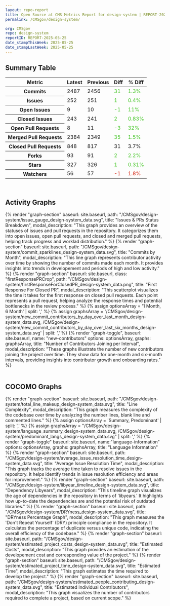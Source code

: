 ```yaml
---
layout: repo-report
title: Open Source at CMS Metrics Report for design-system | REPORT-2025-05-25
permalink: /CMSgov/design-system/

org: CMSgov
repo: design-system
reportID: REPORT-2025-05-25
date_stampThisWeek: 2025-05-25
date_stampLastWeek: 2025-05-25
---
```

<div class="summary-table">
  <table class="usa-table usa-table--borderless">
    <h2> Summary Table </h2>
    <thead>
      <tr>
        <th scope="col">Metric</th>
        <th scope="col">Latest</th>
        <th scope="col">Previous</th>
        <th scope="col">Diff</th>
        <th scope="col">% Diff</th>
      </tr>
    </thead>
    <tbody>
      <tr>
        <th scope="row">Commits</th>
        <td>2487</td>
        <td>2456</td>
        <td style="color: #45c527" >31</td>
        <td style="color: #45c527" >1.3%</td>
      </tr>
      <tr>
        <th scope="row">Issues</th>
        <td>252</td>
        <td>251</td>
        <td style="color: #45c527" >1</td>
        <td style="color: #45c527" >0.4%</td>
      </tr>
      <tr>
        <th scope="row">Open Issues</th>
        <td>9</td>
        <td>10</td>
        <td style="color: #45c527" >-1</td>
        <td style="color: #45c527" >11%</td>
      </tr>
      <tr>
        <th scope="row">Closed Issues</th>
        <td>243</td>
        <td>241</td>
        <td style="color: #45c527" >2</td>
        <td style="color: #45c527" >0.83%</td>
      </tr>
      <tr>
        <th scope="row">Open Pull Requests</th>
        <td>8</td>
        <td>11</td>
        <td style="color: #45c527" >-3</td>
        <td style="color: #45c527" >32%</td>
      </tr>
      <tr>
        <th scope="row">Merged Pull Requests</th>
        <td>2384</td>
        <td>2349</td>
        <td style="color: #45c527" >35</td>
        <td style="color: #45c527" >1.5%</td>
      </tr>
      <tr>
        <th scope="row">Closed Pull Requests</th>
        <td>848</td>
        <td>817</td>
        <td style="" >31</td>
        <td style="" >3.7%</td>
      </tr>
      <tr>
        <th scope="row">Forks</th>
        <td>93</td>
        <td>91</td>
        <td style="color: #45c527" >2</td>
        <td style="color: #45c527" >2.2%</td>
      </tr>
      <tr>
        <th scope="row">Stars</th>
        <td>327</td>
        <td>326</td>
        <td style="color: #45c527" >1</td>
        <td style="color: #45c527" >0.31%</td>
      </tr>
      <tr>
        <th scope="row">Watchers</th>
        <td>56</td>
        <td>57</td>
        <td style="color: #d31c08" >-1</td>
        <td style="color: #d31c08" >1.8%</td>
      </tr>
    </tbody>
  </table>
</div>
<div class="graph-section">
  <br>
  <h2 class="graph-section-title">Activity Graphs</h2>
  <div class="all-graphs">
    <!--- Issues/PRs Status Breakdown Graph -->
    {% render "graph-section"  baseurl: site.baseurl, path: "/CMSgov/design-system/issue_gauge_design-system_data.svg", title: "Issues & PRs Status Breakdown", modal_description: "This graph provides an overview of the statuses of issues and pull requests in the repository. It categorizes them into open issues, open pull requests, and closed and merged pull requests, helping track progress and worklad distribution." %}
    <!--- Contributor Activity Line Graph -->
    {% render "graph-section" baseurl: site.baseurl, path: "/CMSgov/design-system/commit_sparklines_design-system_data.svg", title: "Commits by Month", modal_description: "This line graph represents contributor activity over time by showing the number of commits made each month. It provides insights into trends in developement and periods of high and low activity." %}
    <!--- First Response For Closed PR Scatterplot -->
    {% render "graph-section" baseurl: site.baseurl, class: "firstResponsePRCrop", path: "/CMSgov/design-system/firstResponseForClosedPR_design-system_data.png", title: "First Response For Closed PR", modal_description: "This scatterplot visualizes the time it takes for the first response on closed pull requests. Each point represents a pull request, helping analyze the response times and potential bottlenecks in the review process." %}
    <!--- New Commit Contributors by Day over Last Month and Last 6 Months -->
      {% assign optionsArray = '1 Month, 6 Month' | split: ',' %}
      {% assign graphsArray = '/CMSgov/design-system/new_commit_contributors_by_day_over_last_month_design-system_data.svg, /CMSgov/design-system/new_commit_contributors_by_day_over_last_six_months_design-system_data.svg' | split: ',' %}
      {% render "graph-toggle", baseurl: site.baseurl, name: "new-contributors" options: optionsArray, graphs: graphsArray, title: "Number of Contributors Joining per Interval", modal_description: "These graphs illustrate the number of new contributors joining the project over time. They show data for one-month and six-month intervals, providing insights into contributor growth and onboarding rates." %}
  </div>
</div>

<div class="graph-section">
  <br>
  <h2 class="graph-section-title">COCOMO Graphs</h2>
  <div class="all-graphs">
    <!--- Line Complexity Graphs -->
    {% render "graph-section" baseurl: site.baseurl, path: "/CMSgov/design-system/total_line_makeup_design-system_data.svg", title: "Line Complexity", modal_description: "This graph measures the complexity of the codebase over time by analyzing the number lines, blank line and commented lines." %}
    <!-- Languages Graphs - Summary + Predominant -->
    {% assign optionsArray = 'Summary, Predominant' | split: ',' %}
    {% assign graphsArray = "/CMSgov/design-system/language_summary_design-system_data.svg, /CMSgov/design-system/predominant_langs_design-system_data.svg" | split: ',' %}
    {% render "graph-toggle" baseurl: site.baseurl, name:"language-information" options: optionsArray, graphs: graphsArray, title: "Language Information" %}
    <!-- Average Issue Resolution Time -->
    {% render "graph-section" baseurl: site.baseurl, path: "/CMSgov/design-system/average_issue_resolution_time_design-system_data.svg", title: "Average Issue Resolution Time", modal_description: "This graph tracks the average time taken to resolve issues in the repository. It helps identify trends in issue resolution efficiency and areas for improvement." %}
    <!-- Libyear Timeline Graph -->
    {% render "graph-section" baseurl: site.baseurl, path: "/CMSgov/design-system/libyear_timeline_design-system_data.svg", title: "Dependency Libyears", modal_description: "This timeline graph visualizes the age of dependencies in the repository in terms of 'libyears.' It highlights how up-to-date the dependencies are and the potential risk of outdated libraries." %}
    <!-- DRYness Percentages Graph -->
    {% render "graph-section" baseurl: site.baseurl, path: "/CMSgov/design-system/DRYness_design-system_data.svg", title: "DRYness Percentage Graph", modal_description: "This graph measures the 'Don't Repeat Yourself' (DRY) principle compliance in the repository. It calculates the percentage of duplicate versus unique code, indicating the overall efficiency of the codebase." %}
    <!-- Cost Estimate Chart -->
    {% render "graph-section" baseurl: site.baseurl, path: "/CMSgov/design-system/estimated_project_costs_design-system_data.svg", title: "Estimated Costs", modal_description: "This graph provides an estimation of the developement cost and corresponding value of the project." %}
     <!-- Time Estimate Chart -->
    {% render "graph-section" baseurl: site.baseurl, path: "/CMSgov/design-system/estimated_project_time_design-system_data.svg", title: "Estimated Time", modal_description: "This graph estimates the time required to develop the project." %}
    <!-- Contributor Estimate Chart -->
    {% render "graph-section" baseurl: site.baseurl, path: "/CMSgov/design-system/estimated_people_contributing_design-system_data.svg", title: "Estimated Individual Contributors", modal_description: "This graph visualizes the number of contributors required to complete a project, based on current scope." %}
  </div>
</div>